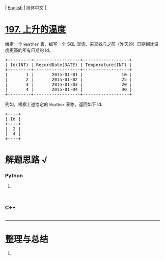 | [English](README_EN.md) | 简体中文 |

# [197. 上升的温度](https://leetcode-cn.com/problems/rising-temperature)
<p>给定一个 <code>Weather</code> 表，编写一个 SQL 查询，来查找与之前（昨天的）日期相比温度更高的所有日期的 Id。</p>

<pre>+---------+------------------+------------------+
| Id(INT) | RecordDate(DATE) | Temperature(INT) |
+---------+------------------+------------------+
|       1 |       2015-01-01 |               10 |
|       2 |       2015-01-02 |               25 |
|       3 |       2015-01-03 |               20 |
|       4 |       2015-01-04 |               30 |
+---------+------------------+------------------+</pre>

<p>例如，根据上述给定的 <code>Weather</code> 表格，返回如下 Id:</p>

<pre>+----+
| Id |
+----+
|  2 |
|  4 |
+----+</pre>

# 解题思路 √

### Python

1. 

```python

```


```python

```

### C++

```cpp

```

---



# 整理与总结

1. 